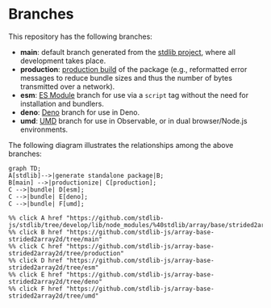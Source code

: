 <!--

@license Apache-2.0

Copyright (c) 2022 The Stdlib Authors.

Licensed under the Apache License, Version 2.0 (the "License");
you may not use this file except in compliance with the License.
You may obtain a copy of the License at

    http://www.apache.org/licenses/LICENSE-2.0

Unless required by applicable law or agreed to in writing, software
distributed under the License is distributed on an "AS IS" BASIS,
WITHOUT WARRANTIES OR CONDITIONS OF ANY KIND, either express or implied.
See the License for the specific language governing permissions and
limitations under the License.

-->

# Branches

This repository has the following branches:

-   **main**: default branch generated from the [stdlib project][stdlib-url], where all development takes place.
-   **production**: [production build][production-url] of the package (e.g., reformatted error messages to reduce bundle sizes and thus the number of bytes transmitted over a network).
-   **esm**: [ES Module][esm-url] branch for use via a `script` tag without the need for installation and bundlers.
-   **deno**: [Deno][deno-url] branch for use in Deno.
-   **umd**: [UMD][umd-url] branch for use in Observable, or in dual browser/Node.js environments.

The following diagram illustrates the relationships among the above branches:

```mermaid
graph TD;
A[stdlib]-->|generate standalone package|B;
B[main] -->|productionize| C[production];
C -->|bundle| D[esm];
C -->|bundle| E[deno];
C -->|bundle| F[umd];

%% click A href "https://github.com/stdlib-js/stdlib/tree/develop/lib/node_modules/%40stdlib/array/base/strided2array2d"
%% click B href "https://github.com/stdlib-js/array-base-strided2array2d/tree/main"
%% click C href "https://github.com/stdlib-js/array-base-strided2array2d/tree/production"
%% click D href "https://github.com/stdlib-js/array-base-strided2array2d/tree/esm"
%% click E href "https://github.com/stdlib-js/array-base-strided2array2d/tree/deno"
%% click F href "https://github.com/stdlib-js/array-base-strided2array2d/tree/umd"
```

[stdlib-url]: https://github.com/stdlib-js/stdlib/tree/develop/lib/node_modules/%40stdlib/array/base/strided2array2d
[production-url]: https://github.com/stdlib-js/array-base-strided2array2d/tree/production
[deno-url]: https://github.com/stdlib-js/array-base-strided2array2d/tree/deno
[umd-url]: https://github.com/stdlib-js/array-base-strided2array2d/tree/umd
[esm-url]: https://github.com/stdlib-js/array-base-strided2array2d/tree/esm